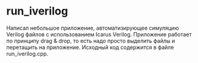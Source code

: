 # run_iverilog

Написал небольшое приложение, автоматизирующее симуляцию Verilog файлов с использованием Icarus Verilog.
Приложение работает по принципу drag & drop, то есть надо просто выделить файлы и перетащить на приложение.
Исходный код содержится в файле run_iverilog.cpp.
